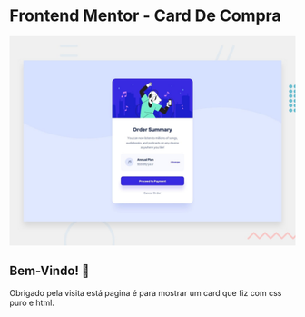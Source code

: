 # Frontend Mentor - Card De Compra

![Design preview for the Order summary card coding challenge](./design/desktop-preview.jpg)

## Bem-Vindo! 👋

Obrigado pela visita está pagina é para mostrar um card que fiz com css puro e html.

